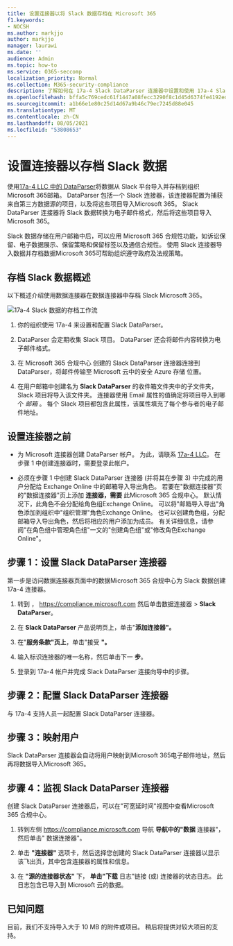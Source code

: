 ```yaml
---
title: 设置连接器以将 Slack 数据存档在 Microsoft 365
f1.keywords:
- NOCSH
ms.author: markjjo
author: markjjo
manager: laurawi
ms.date: ''
audience: Admin
ms.topic: how-to
ms.service: O365-seccomp
localization_priority: Normal
ms.collection: M365-security-compliance
description: 了解如何在 17a-4 Slack DataParser 连接器中设置和使用 17a-4 Slack DataParser 连接器，以在 Microsoft 365 中导入和存档 Slack Microsoft 365。
ms.openlocfilehash: bffa5c769cedc61f1447a08fecc3290f8c1d45d6374fe4192ed59a615aef4119
ms.sourcegitcommit: a1b66e1e80c25d14d67a9b46c79ec7245d88e045
ms.translationtype: MT
ms.contentlocale: zh-CN
ms.lasthandoff: 08/05/2021
ms.locfileid: "53808653"
---
```

# <a name="set-up-a-connector-to-archive-slack-data"></a>设置连接器以存档 Slack 数据

使用[17a-4 LLC 中的 DataParser](https://www.17a-4.com/slack-dataparser/)将数据从 Slack 平台导入并存档到组织Microsoft 365邮箱。 DataParser 包括一个 Slack 连接器，该连接器配置为捕获来自第三方数据源的项目，以及将这些项目导入Microsoft 365。 Slack DataParser 连接器将 Slack 数据转换为电子邮件格式，然后将这些项目导入 Microsoft 365。

Slack 数据存储在用户邮箱中后，可以应用 Microsoft 365 合规性功能，如诉讼保留、电子数据展示、保留策略和保留标签以及通信合规性。 使用 Slack 连接器导入数据并存档数据Microsoft 365可帮助组织遵守政府及法规策略。

## <a name="overview-of-archiving-slack-data"></a>存档 Slack 数据概述

以下概述介绍使用数据连接器在数据连接器中存档 Slack Microsoft 365。

![17a-4 Slack 数据的存档工作流](../media/SlackDataParserConnectorWorkflow.png)

1. 你的组织使用 17a-4 来设置和配置 Slack DataParser。

2. DataParser 会定期收集 Slack 项目。 DataParser 还会将邮件内容转换为电子邮件格式。

3. 在 Microsoft 365 合规中心 创建的 Slack DataParser 连接器连接到 DataParser，将邮件传输至 Microsoft 云中的安全 Azure 存储 位置。

4. 在用户邮箱中创建名为 **Slack DataParser** 的收件箱文件夹中的子文件夹，Slack 项目将导入该文件夹。 连接器使用 Email 属性的值确定将项目导入到哪个 *邮箱* 。 每个 Slack 项目都包含此属性，该属性填充了每个参与者的电子邮件地址。

## <a name="before-you-set-up-a-connector"></a>设置连接器之前

- 为 Microsoft 连接器创建 DataParser 帐户。 为此，请联系 [17a-4 LLC](https://www.17a-4.com/contact/)。 在步骤 1 中创建连接器时，需要登录此帐户。

- 必须在步骤 1 中创建 Slack DataParser 连接器 (并将其在步骤 3) 中完成的用户分配给 Exchange Online 中的邮箱导入导出角色。 若要在"数据连接器"页的"数据连接器"页上添加 **连接器，需要** 此Microsoft 365 合规中心。 默认情况下，此角色不会分配给角色组Exchange Online。 可以将"邮箱导入导出"角色添加到组织中"组织管理"角色Exchange Online。 也可以创建角色组，分配邮箱导入导出角色，然后将相应的用户添加为成员。 有关详细信息，请参阅"在角色[](/Exchange/permissions-exo/role-groups#create-role-groups)组中管理角色组[](/Exchange/permissions-exo/role-groups#modify-role-groups)"一文的"创建角色组"或"修改角色Exchange Online"。

## <a name="step-1-set-up-a-slack-dataparser-connector"></a>步骤 1：设置 Slack DataParser 连接器

第一步是访问数据连接器页面中的数据Microsoft 365 合规中心为 Slack 数据创建 17a-4 连接器。

1. 转到 ， <https://compliance.microsoft.com> 然后单击数据连接器  >  **Slack DataParser**。

2. 在 **Slack DataParser** 产品说明页上，单击"**添加连接器"。**

3. 在"**服务条款"页上**，单击"接受 **"。**

4. 输入标识连接器的唯一名称，然后单击下一 **步**。

5. 登录到 17a-4 帐户并完成 Slack DataParser 连接向导中的步骤。

## <a name="step-2-configure-the-slack-dataparser-connector"></a>步骤 2：配置 Slack DataParser 连接器

与 17a-4 支持人员一起配置 Slack DataParser 连接器。

## <a name="step-3-map-users"></a>步骤 3：映射用户

Slack DataParser 连接器会自动将用户映射到Microsoft 365电子邮件地址，然后再将数据导入Microsoft 365。

## <a name="step-4-monitor-the-slack-dataparser-connector"></a>步骤 4：监视 Slack DataParser 连接器

创建 Slack DataParser 连接器后，可以在"可宽延时间"视图中查看Microsoft 365 合规中心。

1. 转到左侧 <https://compliance.microsoft.com> 导航 **导航中的"数据** 连接器"，然后单击" 数据连接器"。

2. 单击 **"连接器"** 选项卡，然后选择您创建的 Slack DataParser 连接器以显示该飞出页，其中包含连接器的属性和信息。

3. 在 **"源的连接器状态"** 下， **单击"下载** 日志"链接 (或) 连接器的状态日志。 此日志包含已导入到 Microsoft 云的数据。

## <a name="known-issues"></a>已知问题

目前，我们不支持导入大于 10 MB 的附件或项目。 稍后将提供对较大项目的支持。
